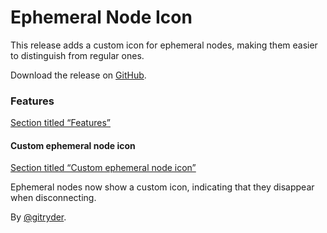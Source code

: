 # Ephemeral Node Icon

This release adds a custom icon for ephemeral nodes, making them easier to distinguish from regular ones.

Download the release on [GitHub](https://github.com/tenzir/platform/releases/tag/v1.10.4).

### Features

[Section titled “Features”](#features)

#### Custom ephemeral node icon

[Section titled “Custom ephemeral node icon”](#custom-ephemeral-node-icon)

Ephemeral nodes now show a custom icon, indicating that they disappear when disconnecting.

By [@gitryder](https://github.com/gitryder).